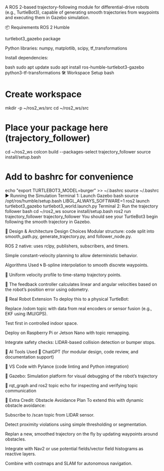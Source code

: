 A ROS 2-based trajectory-following module for differential-drive robots (e.g., TurtleBot3), capable of generating smooth trajectories from waypoints and executing them in Gazebo simulation.

📦 Requirements
ROS 2 Humble

turtlebot3_gazebo package

Python libraries: numpy, matplotlib, scipy, tf_transformations

Install dependencies:

bash
sudo apt update
sudo apt install ros-humble-turtlebot3-gazebo python3-tf-transformations
🛠️ Workspace Setup
bash
# Create workspace
mkdir -p ~/ros2_ws/src
cd ~/ros2_ws/src

# Place your package here (trajectory_follower)

cd ~/ros2_ws
colcon build --packages-select trajectory_follower
source install/setup.bash

# Add to bashrc for convenience
echo "export TURTLEBOT3_MODEL=burger" >> ~/.bashrc
source ~/.bashrc
▶️ Running the Simulation
Terminal 1: Launch Gazebo
bash
source /opt/ros/humble/setup.bash
LIBGL_ALWAYS_SOFTWARE=1 ros2 launch turtlebot3_gazebo turtlebot3_world.launch.py
Terminal 2: Run the trajectory follower
bash
cd ~/ros2_ws
source install/setup.bash
ros2 run trajectory_follower trajectory_follower
You should see your TurtleBot3 begin following the smooth trajectory in Gazebo.

🧠 Design & Architecture
Design Choices
Modular structure: code split into smooth_path.py, generate_trajectory.py, and follower_node.py.

ROS 2 native: uses rclpy, publishers, subscribers, and timers.

Simple constant-velocity planning to allow deterministic behavior.

Algorithms Used
🌀 B-spline interpolation to smooth discrete waypoints.

📐 Uniform velocity profile to time-stamp trajectory points.

🔁 The feedback controller calculates linear and angular velocities based on the robot’s position error using odometry.

🤖 Real Robot Extension
To deploy this to a physical TurtleBot:

Replace /odom topic with data from real encoders or sensor fusion (e.g., EKF using IMU/GPS).

Test first in controlled indoor space.

Deploy on Raspberry Pi or Jetson Nano with topic remapping.

Integrate safety checks: LIDAR-based collision detection or bumper stops.

🤖 AI Tools Used
🧠 ChatGPT (for modular design, code review, and documentation support)

🧪 VS Code with Pylance (code linting and Python integration)

🧪 Gazebo: Simulation platform for visual debugging of the robot’s trajectory

🧰 rqt_graph and ros2 topic echo for inspecting and verifying topic communication

🚧 Extra Credit: Obstacle Avoidance Plan
To extend this with dynamic obstacle avoidance:

Subscribe to /scan topic from LIDAR sensor.

Detect proximity violations using simple thresholding or segmentation.

Replan a new, smoothed trajectory on the fly by updating waypoints around obstacles.

Integrate with Nav2 or use potential fields/vector field histograms as reactive layers.

Combine with costmaps and SLAM for autonomous navigation.
